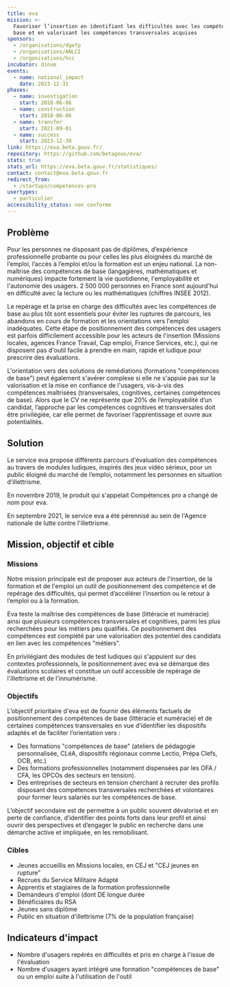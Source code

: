 ```yaml
---
title: eva
mission: >-
  Favoriser l’insertion en identifiant les difficultés avec les compétences de
  base et en valorisant les compétences transversales acquises
sponsors:
  - /organisations/dgefp
  - /organisations/ANLCI
  - /organisations/hcc
incubator: dinum
events:
  - name: national_impact
    date: 2023-12-31
phases:
  - name: investigation
    start: 2018-06-06
  - name: construction
    start: 2018-06-06
  - name: transfer
    start: 2021-09-01
  - name: success
    start: 2023-12-30
link: https://eva.beta.gouv.fr/
repository: https://github.com/betagouv/eva/
stats: true
stats_url: https://eva.beta.gouv.fr/statistiques/
contact: contact@eva.beta.gouv.fr
redirect_from:
  - /startups/competences-pro
usertypes:
  - particulier
accessibility_status: non conforme
---
```

## Problème

Pour les personnes ne disposant pas de diplômes, d’expérience professionnelle
probante ou pour celles les plus éloignées du marché de l’emploi, l’accès à
l’emploi et/ou la formation est un enjeu national. 
La non-maîtrise des compétences de base (langagières, mathématiques et numériques) impacte fortement la vie quotidienne, l'employabilité et l'autonomie des usagers.
2 500 000 personnes en France sont aujourd'hui en difficulté avec la lecture ou les mathématiques (chiffres INSEE 2012). 

Le repérage et la prise en charge des difficultés avec les compétences de base au plus tôt sont essentiels pour éviter les ruptures de parcours, les abandons en cours de formation et les orientations vers l'emploi inadéquates. Cette étape de positionnement des compétences des usagers est parfois difficilement accessible pour les acteurs de l'insertion (Missions locales, agences France Travail, Cap emploi, France Services, etc.), qui ne disposent pas d'outil facile à prendre en main, rapide et ludique pour prescrire des évaluations.

L'orientation vers des solutions de remédiations (formations "compétences de base") peut également s'avérer complexe si elle ne s'appuie pas sur la valorisation et la mise en confiance de l'usagers, vis-à-vis des compétences maîtrisées (transversales, cognitives, certaines compétences de base). Alors que le CV ne
représente que 20% de l’employabilité d’un candidat, l’approche par les
compétences cognitives et transversales doit être privilégiée, car elle permet
de favoriser l’apprentissage et ouvre aux potentialités.

## Solution

Le service eva propose différents parcours d'évaluation des compétences au travers de modules ludiques, inspirés des jeux vidéo sérieux, pour un public éloigné du
marché de l’emploi, notamment les personnes en situation d’illettrisme.

En novembre 2019, le produit qui s'appelait Compétences pro a changé de nom pour eva.

En septembre 2021, le service eva a été pérennisé au sein de l'Agence nationale de lutte contre l'illettrisme.

## Mission, objectif et cible

### Missions

Notre mission principale est de proposer aux acteurs de l'insertion, de la formation et de l'emploi un outil de positionnement des compétence et de repérage des difficultés, qui permet d’accélérer
l’insertion ou le retour à l’emploi ou à la formation. 

Eva teste la maîtrise des compétences de base (littéracie et numéracie) ainsi que plusieurs compétences transversales et cognitives, parmi les plus recherchées pour les
métiers peu qualifiés. Ce positionnement des compétences est complété par une valorisation des potentiel des candidats en lien avec les compétences "métiers".

En privilégiant des modules de test ludiques qui s'appuient sur des contextes professionnels, le positionnement avec eva se démarque des évaluations scolaires et constitue un outil accessible de repérage de l'illettrisme et de l'innumérisme.

### Objectifs

L’objectif prioritaire d'eva est de fournir des éléments factuels
de positionnement des compétences de base (littéracie et numéracie) et de certaines compétences transversales en vue d’identifier les dispositifs adaptés et de
faciliter l’orientation vers :

- Des formations "compétences de base" (ateliers de pédagogie personnalisée, CLéA, dispositifs régionaux comme Lectio, Prépa Clefs, OCB, etc.)
- Des formations professionnelles (notamment dispensées par les OFA / CFA, les OPCOs des secteurs en tension).
- Des entreprises de secteurs en tension cherchant à recruter des profils disposant des compétences transversales recherchées et volontaires pour former leurs salariés sur les compétences de base.

L’objectif secondaire est de permettre à un public souvent dévalorisé et en
perte de confiance, d’identifier des points forts dans leur profil et ainsi
ouvrir des perspectives et d’engager le public en recherche dans une démarche
active et impliquée, en les remobilisant.

### Cibles

- Jeunes accueillis en Missions locales, en CEJ et "CEJ jeunes en rupture"
- Recrues du Service Militaire Adapté
- Apprentis et stagiaires de la formation professionnelle
- Demandeurs d'emploi (dont DE longue durée
- Bénéficiaires du RSA
- Jeunes sans diplôme
- Public en situation d'illettrisme (7% de la population française)

## Indicateurs d'impact

- Nombre d'usagers repérés en difficultés et pris en charge à l'issue de l'évaluation
- Nombre d'usagers ayant intégré une formation "compétences de base" ou un emploi suite à l'utilisation de l'outil
